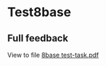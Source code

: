 # Test8base
## Full feedback
View to file
[8base test-task.pdf](https://github.com/NikitaSemenovV/Test8base/files/8086637/8base.test-task.pdf)

